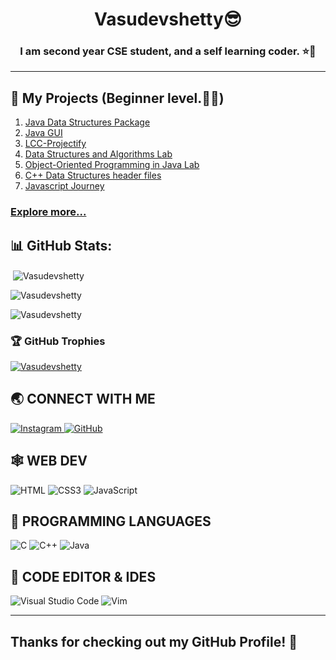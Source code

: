 ﻿<h1 align="center"> Vasudevshetty😎 </h1>

<h3 align="center">I am second year CSE student, and a self learning coder. ⭐🤩
</h3>

<!-- <p align="left"> <img src="https://komarev.com/ghpvc/?username=Vasudevshetty&label=Profile%20views&color=0e75b6&style=flat" alt="Vasudevshetty" /> </p> -->

<hr>

## 🚀 My Projects (Beginner level.🧑‍🎓)

1. [Java Data Structures Package](https://github.com/Vasudevshetty/javaDSA.git)
2. [Java GUI](https://github.com/Vasudevshetty/Java-GUI.git)
3. [LCC-Projectify](https://github.com/Vasudevshetty/LCC-Projectify.git)
4. [Data Structures and Algorithms Lab](https://github.com/Vasudevshetty/DS-Lab.git)
5. [Object-Oriented Programming in Java Lab](https://github.com/Vasudevshetty/Java-OOPS.git)
6. [C++ Data Structures header files](https://github.com/Vasudevshetty/Projects-Cpp.git)
7. [Javascript Journey](https://github.com/Vasudevshetty/Javascript)

### [Explore more...](https://github.com/Vasudevshetty/Vasudevshetty/blob/main/PROJECTS.md)

## 📊 GitHub Stats:

<p>&nbsp;<img align="center" src="https://github-readme-stats.vercel.app/api?username=Vasudevshetty&show_icons=true&locale=en" alt="Vasudevshetty" /></p>

<p><img align="center" src="https://github-readme-streak-stats.herokuapp.com/?user=Vasudevshetty&" alt="Vasudevshetty" /></p>

<p><img align="center" src="https://github-readme-stats.vercel.app/api/top-langs?username=Vasudevshetty&show_icons=true&locale=en&layout=compact" alt="Vasudevshetty" /></p>

### 🏆 GitHub Trophies

<p align="left"> <a href="https://github.com/ryo-ma/github-profile-trophy"><img src="https://github-profile-trophy.vercel.app/?username=Vasudevshetty" alt="Vasudevshetty" /></a> </p>

## 🌏 CONNECT WITH ME

<a href="https://www.instagram.com/_vasudev_shetty_"> 
    <img src="https://img.shields.io/badge/Instagram-E4405F?style=for-the-badge&logo=instagram&logoColor=white" title="Instagram"  alt="Instagram"/>
</a>

<a href="https://www.github.com/Vasudevshetty"> 
    <img src="https://img.shields.io/badge/GitHub-100000?style=for-the-badge&logo=github&logoColor=white" title="GitHub"  alt="GitHub"/>
</a>

<!-- <a  href="https://www.linkedin.com/company/hi-coders/">
    <img src="https://img.shields.io/badge/LinkedIn-0077B5?style=for-the-badge&logo=linkedin&logoColor=white" title="LinkedIn"  alt="LinkedIn"/>
</a> -->

## 🕸️ WEB DEV

![HTML](https://img.shields.io/badge/HTML5-E34F26?style=for-the-badge&logo=html5&logoColor=white "HTML")
![CSS3](https://img.shields.io/badge/CSS3-1572B6?style=for-the-badge&logo=css3&logoColor=white "CSS")
![JavaScript](https://img.shields.io/badge/JavaScript-F7DF1E?style=for-the-badge&logo=javascript&logoColor=black "JavaScript")

## 🎯 PROGRAMMING LANGUAGES

![C](https://img.shields.io/badge/C-%2300599C.svg?style=for-the-badge&logo=c&logoColor=white "C")
![C++](https://img.shields.io/badge/c++-%2300599C.svg?style=for-the-badge&logo=c%2B%2B&logoColor=white "C++")
![Java](https://img.shields.io/badge/java-%23ED8B00.svg?style=for-the-badge&logo=java&logoColor=white "Java")

## 📄 CODE EDITOR & IDES

![Visual Studio Code](https://img.shields.io/badge/VS%20Code-0078d7.svg?style=for-the-badge&logo=visual-studio-code&logoColor=white "Visual Studio Code")
![Vim](https://img.shields.io/badge/VIM-%2311AB00.svg?style=for-the-badge&logo=vim&logoColor=white)

<hr>

## Thanks for checking out my GitHub Profile! 🙏
